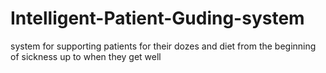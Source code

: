 # Intelligent-Patient-Guding-system
system for supporting patients for their dozes and diet from the beginning of sickness up to when they get well
